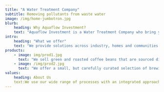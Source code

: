 ```yaml
---
title: "A Water Treatment Company"
subtitle: Removing pollutants from waste water
image: /img/home-jumbotron.jpg
blurb:
    heading: Why Aquaflow Investment?
    text: "Aquaflow Investment is a Water Treatment Company who bring you total environment solutions - water treatment, waste water treatment & recycle, zero liquid discharge. Specialists in water and environment management."
intro:
    heading: "What we offer"
    text: "We provide solutions across industry, homes and communities. Integrating extensive process technologies, design, engineering and project management capability, we offer total solutions with single source responsibility."
products:
    - image: img/prod1.jpg
      text: "We sell green and roasted coffee beans that are sourced directly from independent farmers and farm cooperatives. We’re proud to offer a variety of coffee beans grown with great care for the environment and local communities. Check our post or contact us directly for current availability."
    - image: /img/prod2.jpg
      text: "We offer a small, but carefully curated selection of brewing gear and tools for every taste and experience level. No matter if you roast your own beans or just bought your first french press, you’ll find a gadget to fall in love with in our shop."
values:
    heading: About Us
    text:We use our wide range of processes with an integrated approach to deliver total solutions for every market - household, institutional, commercial, industrial and public water supplies, urban and rural areas.
---
```


